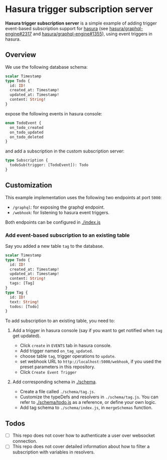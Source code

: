 # Hasura trigger subscription server
**Hasura trigger subscription server** is a simple example of adding trigger event-based subscription support for [hasura](https://github.com/hasura/graphql-engine) (see [hasura/graphql-engine#2317](https://github.com/hasura/graphql-engine/issues/2317) and [hasura/graphql-engine#1355](https://github.com/hasura/graphql-engine/issues/1355)), using event triggers in hasura.

## Overview
We use the following database schema:

```graphql
scalar Timestamp
type Todo {
  id: ID!
  created_at: Timestamp!
  updated_at: Timestamp!
  content: String!
}
```

expose the following events in hasura console:

```graphql
enum TodoEvent {
  on_todo_created
  on_todo_updated
  on_todo_deleted
}
```

and add a subscription in the custom subscription server:

```graphql
type Subscription {
  todoSub(trigger: [TodoEvent]): Todo
}
```

## Customization
This example implementation uses the following two endpoints at port `5000`:

- `/graphql`: for exposing the graphql endpoint.
- `/webhook`: for listening to hasura event triggers.

Both endpoints can be configured in [./index.js](./index.js)

### Add event-based subscription to an existing table
Say you added a new table `tag` to the database.

```graphql
scalar Timestamp
type Todo {
  id: ID!
  created_at: Timestamp!
  updated_at: Timestamp!
  content: String!
  tags: [Tag]
}
type Tag {
  id: ID!
  text: String!
  todos: [Todo]
}
```

To add subscription to an existing table, you need to:

1. Add a trigger in hasura console (say if you want to get notified when `tag` get updated).
    - Click `create` in `EVENTS` tab in hasura console.
    - Add trigger named `on_tag_updated`.
    - choose table `tag`, trigger operations to `update`.
    - set webhook URL to `http://localhost:5000/webhook`, if you used the preset parameters in this repository.
    - Click `Create Event Trigger`

2. Add corresponding schema in [./schema](./schema).
    - Create a file called `./schema/tag.js`.
    - Customize the typeDefs and resolvers in `./schema/tag.js`.
      You can refer to [./schema/todo.js](./schema/todo.js) as a reference, or define your own logic.
    - Add tag schema to `./schema/index.js`, in `mergeSchemas` function.

## Todos
- [ ] This repo does not cover how to authenticate a user over websocket connection.
- [ ] This repo does not cover detailed information about how to filter a subscription with variables in resolvers.
